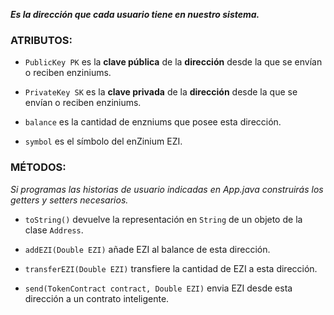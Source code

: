 ***Es la dirección que cada usuario tiene en nuestro sistema.***

### ATRIBUTOS:

- ```PublicKey PK``` es la **clave pública** de la **dirección** desde la que se envían o reciben enziniums.

- ```PrivateKey SK``` es la **clave privada** de la **dirección** desde la que se envían o reciben enziniums.

- ```balance``` es la cantidad de enzniums que posee esta dirección.

- ```symbol``` es el símbolo del enZinium EZI.

### MÉTODOS:

*Si programas las historias de usuario indicadas en App.java construirás los getters y setters necesarios.*

- ```toString()``` devuelve la representación en ```String``` de un objeto de la clase ```Address```.

- ```addEZI(Double EZI)``` añade EZI al balance de esta dirección.

- ```transferEZI(Double EZI)``` transfiere la cantidad de EZI a esta dirección.

- ```send(TokenContract contract, Double EZI)``` envia EZI desde esta dirección a un contrato inteligente.
